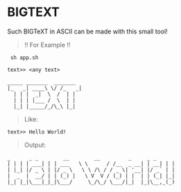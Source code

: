 # BIGTEXT
Such BIGTeXT in ASCII can be made with this small tool!

>!! For Example !!

``` sh app.sh```

```text>> <any text>```
```
_____ _______  _______
|_   _| ____\ \/ /_   _|
  | | |  _|  \  /  | |
  | | | |___ /  \  | |
  |_| |_____/_/\_\ |_|
```

>Like:

```text>> Hello World!```

>Output:
```
_      _ _        __        __         _     _ _
| | | | ___| | | ___   \ \      / /__  _ __| | __| | |
| |_| |/ _ \ | |/ _ \   \ \ /\ / / _ \| '__| |/ _` | |
|  _  |  __/ | | (_) |   \ V  V / (_) | |  | | (_| |_|
|_| |_|\___|_|_|\___/     \_/\_/ \___/|_|  |_|\__,_(_)
```
